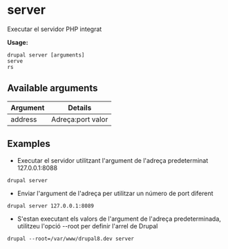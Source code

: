 # server
Executar el servidor PHP integrat

**Usage:**
```
drupal server [arguments]
serve
rs
```

## Available arguments
Argument | Details
---------|-------------
address | Adreça:port valor

## Examples
* Executar el servidor utilitzant l'argument de l'adreça predeterminat 127.0.0.1:8088
```
drupal server
```
* Enviar l'argument de l'adreça per utilitzar un número de port diferent
```
drupal server 127.0.0.1:8089
```
* S'estan executant els valors de l'argument de l'adreça predeterminada, utilitzeu l'opció --root per definir l'arrel de Drupal
```
drupal --root=/var/www/drupal8.dev server
```
